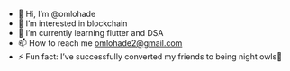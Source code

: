 - 👋 Hi, I’m @omlohade
- 👀 I’m interested in blockchain
- 🌱 I’m currently learning flutter and DSA
- 📫 How to reach me omlohade2@gmail.com
- ⚡ Fun fact: I’ve successfully converted my friends to being night owls🦉

<!---
omlohade/omlohade is a ✨ special ✨ repository because its `README.md` (this file) appears on your GitHub profile.
You can click the Preview link to take a look at your changes.
--->
